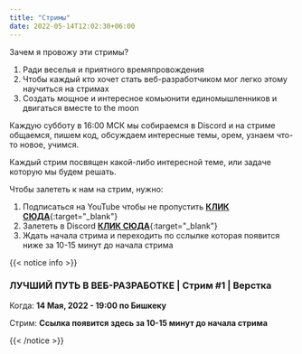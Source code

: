 ```yaml
---
title: "Стримы"
date: 2022-05-14T12:02:30+06:00
---
```


Зачем я провожу эти стримы?

1. Ради веселья и приятного времяпровождения
2. Чтобы каждый кто хочет стать веб-разработчиком мог легко этому научиться на стримах
3. Создать мощное и интересное комьюнити единомышленников и двигаться вместе to the moon

Каждую субботу в 16:00 МСК мы собираемся в Discord и на стриме общаемся, пишем код, обсуждаем интересные темы, орем, узнаем что-то новое, учимся.

Каждый стрим посвящен какой-либо интересной теме, или задаче которую мы будем решать.

Чтобы залететь к нам на стрим, нужно:

1. Подписаться на YouTube чтобы не пропустить [**КЛИК СЮДА**](https://www.youtube.com/channel/UCTr_WOGsf2EENbzg14xCpyQ){:target="\_blank"}
2. Залететь в Discord [**КЛИК СЮДА**](https://discord.gg/YCYcTf9t){:target="\_blank"}
3. Ждать начала стрима и переходить по сслылке которая появится ниже за 10-15 минут до начала стрима

{{< notice info >}}

### ЛУЧШИЙ ПУТЬ В ВЕБ-РАЗРАБОТКЕ | Стрим #1 | Верстка

Когда: **14 Мая, 2022 - 19:00 по Бишкеку**

Стрим: **Ссылка появится здесь за 10-15 минут до начала стрима**

{{< /notice >}}
